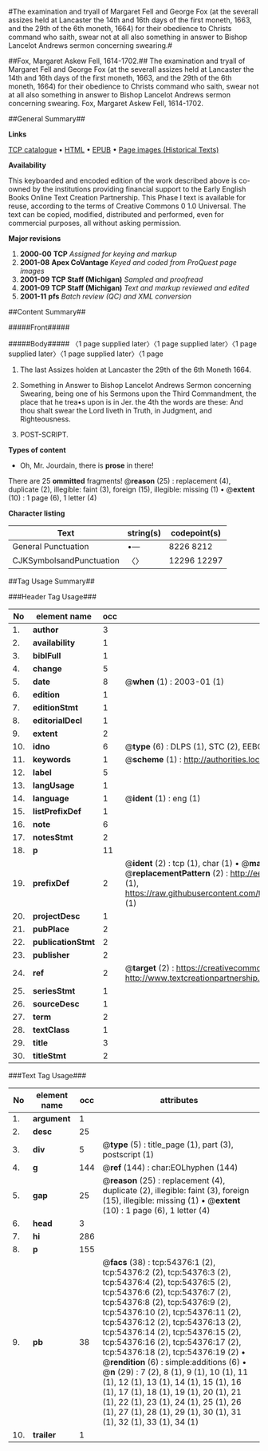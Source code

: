 #The examination and tryall of Margaret Fell and George Fox (at the severall assizes held at Lancaster the 14th and 16th days of the first moneth, 1663, and the 29th of the 6th moneth, 1664) for their obedience to Christs command who saith, swear not at all also something in answer to Bishop Lancelot Andrews sermon concerning swearing.#

##Fox, Margaret Askew Fell, 1614-1702.##
The examination and tryall of Margaret Fell and George Fox (at the severall assizes held at Lancaster the 14th and 16th days of the first moneth, 1663, and the 29th of the 6th moneth, 1664) for their obedience to Christs command who saith, swear not at all also something in answer to Bishop Lancelot Andrews sermon concerning swearing.
Fox, Margaret Askew Fell, 1614-1702.

##General Summary##

**Links**

[TCP catalogue](http://www.ota.ox.ac.uk/tcp/)  • 
[HTML](http://tei.it.ox.ac.uk/tcp/Texts-HTML/free/A38/A38972.html)  • 
[EPUB](http://tei.it.ox.ac.uk/tcp/Texts-EPUB/free/A38/A38972.epub) • 
[Page images (Historical Texts)](https://data.historicaltexts.jisc.ac.uk/view?pubId=eebo-12117593e&pageId=eebo-12117593e-54376-1)

**Availability**

This keyboarded and encoded edition of the
	       work described above is co-owned by the institutions
	       providing financial support to the Early English Books
	       Online Text Creation Partnership. This Phase I text is
	       available for reuse, according to the terms of Creative
	       Commons 0 1.0 Universal. The text can be copied,
	       modified, distributed and performed, even for
	       commercial purposes, all without asking permission.

**Major revisions**

1. __2000-00__ __TCP__ *Assigned for keying and markup*
1. __2001-08__ __Apex CoVantage__ *Keyed and coded from ProQuest page images*
1. __2001-09__ __TCP Staff (Michigan)__ *Sampled and proofread*
1. __2001-09__ __TCP Staff (Michigan)__ *Text and markup reviewed and edited*
1. __2001-11__ __pfs__ *Batch review (QC) and XML conversion*

##Content Summary##

#####Front#####

#####Body#####
〈1 page supplied later〉〈1 page supplied later〉〈1 page supplied later〉〈1 page supplied later〉〈1 page 
1. The last Assizes holden at Lancaster the 29th of the 6th Moneth 1664.

1. Something in Answer to Bishop Lancelot Andrews Sermon concerning Swearing, being one of his Sermons upon the Third Commandment, the place that he trea•s upon is in Jer. the 4th the words are these: And thou shalt swear the Lord liveth in Truth, in Judgment, and Righteousness.

1. POST-SCRIPT.

**Types of content**

  * Oh, Mr. Jourdain, there is **prose** in there!

There are 25 **ommitted** fragments! 
 @__reason__ (25) : replacement (4), duplicate (2), illegible: faint (3), foreign (15), illegible: missing (1)  •  @__extent__ (10) : 1 page (6), 1 letter (4)

**Character listing**


|Text|string(s)|codepoint(s)|
|---|---|---|
|General Punctuation|•—|8226 8212|
|CJKSymbolsandPunctuation|〈〉|12296 12297|

##Tag Usage Summary##

###Header Tag Usage###

|No|element name|occ|attributes|
|---|---|---|---|
|1.|__author__|3||
|2.|__availability__|1||
|3.|__biblFull__|1||
|4.|__change__|5||
|5.|__date__|8| @__when__ (1) : 2003-01 (1)|
|6.|__edition__|1||
|7.|__editionStmt__|1||
|8.|__editorialDecl__|1||
|9.|__extent__|2||
|10.|__idno__|6| @__type__ (6) : DLPS (1), STC (2), EEBO-CITATION (1), OCLC (1), VID (1)|
|11.|__keywords__|1| @__scheme__ (1) : http://authorities.loc.gov/ (1)|
|12.|__label__|5||
|13.|__langUsage__|1||
|14.|__language__|1| @__ident__ (1) : eng (1)|
|15.|__listPrefixDef__|1||
|16.|__note__|6||
|17.|__notesStmt__|2||
|18.|__p__|11||
|19.|__prefixDef__|2| @__ident__ (2) : tcp (1), char (1)  •  @__matchPattern__ (2) : ([0-9\-]+):([0-9IVX]+) (1), (.+) (1)  •  @__replacementPattern__ (2) : http://eebo.chadwyck.com/downloadtiff?vid=$1&page=$2 (1), https://raw.githubusercontent.com/textcreationpartnership/Texts/master/tcpchars.xml#$1 (1)|
|20.|__projectDesc__|1||
|21.|__pubPlace__|2||
|22.|__publicationStmt__|2||
|23.|__publisher__|2||
|24.|__ref__|2| @__target__ (2) : https://creativecommons.org/publicdomain/zero/1.0/ (1), http://www.textcreationpartnership.org/docs/. (1)|
|25.|__seriesStmt__|1||
|26.|__sourceDesc__|1||
|27.|__term__|2||
|28.|__textClass__|1||
|29.|__title__|3||
|30.|__titleStmt__|2||


###Text Tag Usage###

|No|element name|occ|attributes|
|---|---|---|---|
|1.|__argument__|1||
|2.|__desc__|25||
|3.|__div__|5| @__type__ (5) : title_page (1), part (3), postscript (1)|
|4.|__g__|144| @__ref__ (144) : char:EOLhyphen (144)|
|5.|__gap__|25| @__reason__ (25) : replacement (4), duplicate (2), illegible: faint (3), foreign (15), illegible: missing (1)  •  @__extent__ (10) : 1 page (6), 1 letter (4)|
|6.|__head__|3||
|7.|__hi__|286||
|8.|__p__|155||
|9.|__pb__|38| @__facs__ (38) : tcp:54376:1 (2), tcp:54376:2 (2), tcp:54376:3 (2), tcp:54376:4 (2), tcp:54376:5 (2), tcp:54376:6 (2), tcp:54376:7 (2), tcp:54376:8 (2), tcp:54376:9 (2), tcp:54376:10 (2), tcp:54376:11 (2), tcp:54376:12 (2), tcp:54376:13 (2), tcp:54376:14 (2), tcp:54376:15 (2), tcp:54376:16 (2), tcp:54376:17 (2), tcp:54376:18 (2), tcp:54376:19 (2)  •  @__rendition__ (6) : simple:additions (6)  •  @__n__ (29) : 7 (2), 8 (1), 9 (1), 10 (1), 11 (1), 12 (1), 13 (1), 14 (1), 15 (1), 16 (1), 17 (1), 18 (1), 19 (1), 20 (1), 21 (1), 22 (1), 23 (1), 24 (1), 25 (1), 26 (1), 27 (1), 28 (1), 29 (1), 30 (1), 31 (1), 32 (1), 33 (1), 34 (1)|
|10.|__trailer__|1||
